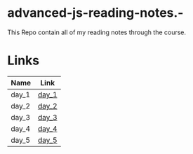 # advanced-js-reading-notes.-

This Repo contain all of my reading notes through the course.

# Links

|  Name  |   Link |
|--- |--- |
|   day_1 |   [day_1](https://mujahedyousef.github.io/advanced-js-reading-notes.-/day_1/day_1.html) |
|  day_2  |   [day_2](mujahedyousef.github.io/advanced-js-reading-notes.-/day_2/day_2.html)|
|  day_3  |   [day_3](mujahedyousef.github.io/advanced-js-reading-notes.-/day_3/day_3.html)|
|   day_4 |   [day_4](mujahedyousef.github.io/advanced-js-reading-notes.-/day_4/day_4.html) |
|   day_5 |   [day_5](mujahedyousef.github.io/advanced-js-reading-notes.-/day_5/day_5.html) |
